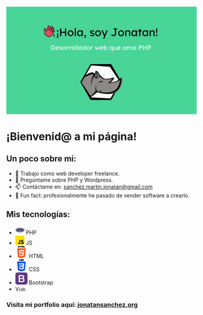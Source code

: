 ![Jonatan desarrollador web](jonatanSM.jpg)

# ¡Bienvenid@ a mi página!

## Un poco sobre mí:

- 🚀 Trabajo como web developer freelance. 
- 💬 Pregúntame sobre PHP y Wordpress.
- 📫 Contáctame en: sanchez.martin.jonatan@gmail.com
- 🤠 Fun fact: profesionalmente he pasado de vender software a crearlo.

## Mis tecnologías:

- ![PHP](php.png) PHP 
- ![JS](js.png) JS
- ![HTML](html.png) HTML
- ![CSS](css.png) CSS
- ![Bootstrap](bootstrap.png) Bootstrap
- Vue.


### Visita mi portfolio aquí: [jonatansanchez.org](https://jonatansanchez.org/)
